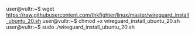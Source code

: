 user@vultr:~$ wget https://raw.githubusercontent.com/thkfighter/linux/master/wireguard_install_ubuntu_20.sh
user@vultr:~$ chmod +x wireguard_install_ubuntu_20.sh
user@vultr:~$ sudo ./wireguard_install_ubuntu_20.sh
